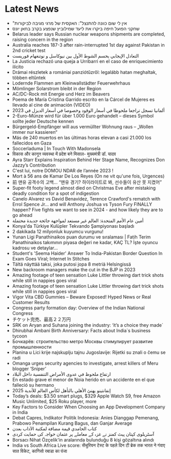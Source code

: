 # Latest News
-  "אין לי שום כוונה להתנצל": האקסית של מרגי מגיבה לביקורות
-  שחקני הפועל חיפה ביקרו את ליעד שמילוביץ שנפצע בקרב בחאן יונס
-  Belarus leader says Russian nuclear weapons shipments are completed, raising concern in the region
-  Australia reaches 187-3 after rain-interrupted 1st day against Pakistan in 2nd cricket test
-  التعادل الإيجابي يحسم الشوط الأول بين نيوكاسل و نوتنغهام فوريست
-  La Justicia rechazó una queja a Urribarri en el caso de enriquecimiento ilícito
-  Drámai részletek a romániai panziótűzről: legalább hatan meghaltak, többen eltűntek
-  Lodernde Flammen am Kleinwallstädter Feuerwehrhaus
-  Mömlinger Solarstrom bleibt in der Region
-  AC/DC-Rock mit Energie und Herz im Beavers
-  Poema de María Cristina Garrido escrito en la Cárcel de Mujeres es llevado al cine de animación (VIDEO)
-  ألمانيا تسجل تراجعا ملحوظا في أسعار الوقود وخصوصا في أسعار الديزل في 2023
-  2-Euro-Münze wird für über 1.000 Euro gehandelt – dieses Symbol sollte jeder Deutsche kennen
-  Bürgergeld-Empfänger will aus vermüllter Wohnung raus – „Wollen immer nur kassieren“
-  Más de 240 muertos en las últimas horas elevan a casi 21.000 los fallecidos en Gaza
-  Soccerladuma | In Touch With Madonsela
-  विकास और कानून व्यवस्था में प्रदेश बने मिसाल- मुख्यमंत्री डॉ. यादव
-  Ayra Starr Explains Inspiration Behind Her Stage Name, Recognizes Don Jazzy’s Contribution
-  C'est lui, notre DOMOU NDAR de l’année 2023 !
-  Mort à 56 ans de Kamar De Los Reyes (On ne vit qu'une fois, Urgences)
-  前 맨유 공격수의 고백… “맨유 경기? 하이라이트로 봐, 선수들이 유산 못 지켰어”
-  Super-fit footy legend almost died on Christmas Eve after mistaking deadly condition for a spot of indigestion
-  Canelo Alvarez vs David Benavidez, Terence Crawford's rematch with Errol Spence Jr... and will Anthony Joshua vs Tyson Fury FINALLY happen? Five fights we want to see in 2024 - and how likely they are to go ahead
-  أمين عام الأمم المتحدة: العالم غير مستعد لمواجهة جائحة جديدة محتملة
-  Konya'da Türkiye Kulüpler Tekvando Şampiyonası başladı
-  2 dakikada 12 milyonluk kuyumcu vurgunu!
-  Yunan Ligi Panathinaikos puan durumu ve sıralaması | Fatih Terim Panathinaikos takımının piyasa değeri ne kadar, KAÇ TL? İşte oyuncu kadrosu ve detaylar...
-  Student's 'Seema Haider' Answer To India-Pakistan Border Question In Exam Goes Viral; Internet In Stitches
-  Tältä näyttää taksi, joka putosi jopa 8 metriä Helsingissä
-  New backroom managers make the cut in the BJP in 2023
-  Amazing footage of teen sensation Luke Littler throwing dart trick shots while still in nappies goes viral
-  Amazing footage of teen sensation Luke Littler throwing dart trick shots while still in nappies goes viral
-  Vigor Vita CBD Gummies – Beware Exposed! Hyped News or Real Customer Results
-  Congress party formation day: Overview of the Indian National Congress
-  チケット完売、最高２２万円
-  SRK on Aryan and Suhana joining the industry: ‘it’s a choice they made`
-  Dhirubhai Ambani Birth Anniversary: Facts about India`s business tycoon
-  Бочкарёв: строительство метро Москвы стимулирует развитие промышленности
-  Planina u Lici krije najskuplju tajnu Jugoslavije: Rijetki su znali o čemu se radi
-  Omanga urges security agencies to investigate, arrest killers of Meru blogger ‘Sniper’
-  ارتفاع ملحوظ في عدوى الأمراض التنفسية داخل البلاد
-  En estado grave el menor de Noia herido en un accidente en el que falleció su hermano
-  إنفانتينو يهنئ الأهلي بالتأهل لكأس العالم للأندية 2025
-  Today’s deals: $3.50 smart plugs, $329 Apple Watch S9, free Amazon Music Unlimited, $25 Roku player, more
-  Key Factors to Consider When Choosing an App Development Company in India
-  Debat Capres, Indikator Politik Indonesia: Anies Dianggap Pemenang, Prabowo Penampilan Kurang Bagus, dan Ganjar Average
-  كتاب الحامدي قيمة مضافة لمكتبة الآداب بعدن
-  آسٹریلوی کپتان پیٹ کمنز نے غزہ کے معاملے پر عثمان خواجہ کی حمایت کردی
-  Borsacı Nihat Özçelik'in aralarında bulunduğu 8 kişi gözaltına alındı
-  India vs South Africa Live score: सेंचुरियन टेस्ट के पहले दिन टी ब्रेक तक भारत ने गंवाए सात विकेट, कागिसो रबाडा का पंजा
